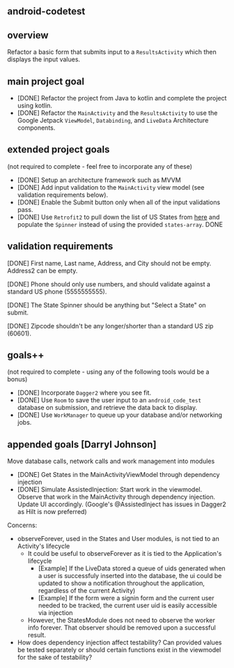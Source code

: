 ## android-codetest

## overview

Refactor a basic form that submits input to a `ResultsActivity` which then displays the input values.

## main project goal

* [DONE] Refactor the project from Java to kotlin and complete the project using kotlin.
* [DONE] Refactor the `MainActivity` and the `ResultsActivity` to use the Google Jetpack `ViewModel`, `Databinding`, and `LiveData` Architecture components.

## extended project goals
(not required to complete - feel free to incorporate any of these)

* [DONE] Setup an architecture framework such as MVVM
* [DONE] Add input validation to the `MainActivity` view model (see validation requirements below).
* [DONE] Enable the Submit button only when all of the input validations pass.
* [DONE] Use `Retrofit2` to pull down the list of US States from [here](https://api.jsonbin.io/b/60770a3c5b165e19f6201b95) and populate the `Spinner` instead of using the provided `states-array`. DONE

## validation requirements

[DONE] First name, Last name, Address, and City should not be empty. Address2 can be empty.

[DONE] Phone should only use numbers, and should validate against a standard US phone (5555555555).

[DONE] The State Spinner should be anything but "Select a State" on submit.

[DONE] Zipcode shouldn't be any longer/shorter than a standard US zip (60601).

## goals++
(not required to complete - using any of the following tools would be a bonus)

* [DONE] Incorporate `Dagger2` where you see fit.
* [DONE] Use `Room` to save the user input to an `android_code_test` database on submission, and retrieve the data back to display.
* [DONE] Use `WorkManager` to queue up your database and/or networking jobs.

## appended goals [Darryl Johnson]

Move database calls, network calls and work management into modules
* [DONE] Get States in the MainActivityViewModel through dependency injection
* [DONE] Simulate AssistedInjection: Start work in the viewmodel. Observe that work in the MainActivity through dependency injection. Update UI accordingly. (Google's @AssistedInject has issues in Dagger2 as Hilt is now preferred)

Concerns:
* observeForever, used in the States and User modules, is not tied to an Activity's lifecycle
   - It could be useful to observeForever as it is tied to the Application's lifecycle
     - [Example] If the LiveData stored a queue of uids generated when a user is successfuly inserted into the database, the ui could be updated to show a notification throughout the application, regardless of the current Activity)
     - [Example] If the form were a signin form and the current user needed to be tracked, the current user uid is easily accessible via injection
   - However, the StatesModule does not need to observe the worker info forever. That observer should be removed upon a successful result.
* How does dependency injection affect testability? Can provided values be tested separately or should certain functions exist in the viewmodel for the sake of testability?
